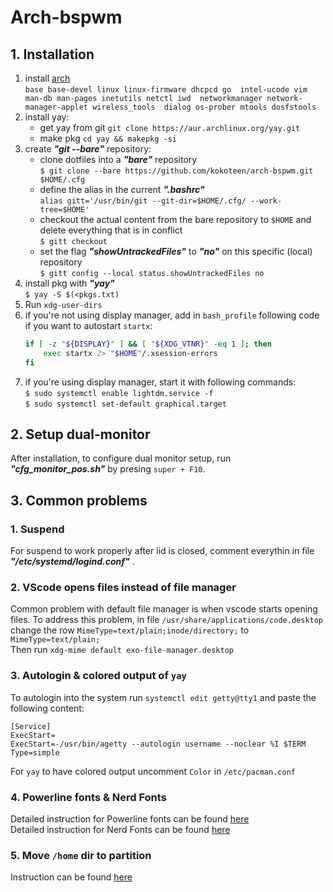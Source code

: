 # Arch-bspwm


## 1. Installation

1. install [arch](https://wiki.archlinux.org/index.php/installation_guide "arch")  
    `base base-devel linux linux-firmware dhcpcd go 
     intel-ucode vim man-db man-pages inetutils netctl iwd 
     networkmanager network-manager-applet wireless_tools 
     dialog os-prober mtools dosfstools`
2. install yay:  
	- get yay from git
	`git clone https://aur.archlinux.org/yay.git `
	- make pkg
	`cd yay && makepkg -si`
3. create ***"git --bare"*** repository:
    - clone dotfiles into a ***"bare"*** repository  
    `$ git clone --bare https://github.com/kokoteen/arch-bspwm.git $HOME/.cfg`
    - define the alias in the current ***".bashrc"***  
    `alias gitt='/usr/bin/git --git-dir=$HOME/.cfg/ --work-tree=$HOME'`
    - checkout the actual content from the bare repository to `$HOME` and delete everything that is in conflict  
    `$ gitt checkout`
    - set the flag ***"showUntrackedFiles"*** to ***"no"*** on this specific (local) repository  
    `$ gitt config --local status.showUntrackedFiles no`
4. install pkg with ***"yay"***  
    `$ yay -S $(<pkgs.txt)`
5.  Run `xdg-user-dirs` 
6. if you're not using display manager, add in `bash_profile` following code if you want to autostart `startx`:   
    ```bash
    if [ -z "${DISPLAY}" ] && [ "${XDG_VTNR}" -eq 1 ]; then
        exec startx 2> "$HOME"/.xsession-errors
    fi
    ```
7. if you're using display manager, start it with following commands:  
`$ sudo systemctl enable lightdm.service -f`  
`$ sudo systemctl set-default graphical.target`



## 2. Setup dual-monitor

After installation, to configure dual monitor setup, run ***"cfg_monitor_pos.sh"***  by presing `super + F10`.

## 3. Common problems

### 1. Suspend
For suspend to work properly after lid is closed, comment everythin in file ***"/etc/systemd/logind.conf"*** .

### 2. VScode opens files instead of file manager
Common problem with default file manager is when vscode starts opening files. To address this problem, in file `/usr/share/applications/code.desktop` change the row `MimeType=text/plain;inode/directory;` to `MimeType=text/plain;`  
Then run `xdg-mime default exo-file-manager.desktop`

### 3. Autologin & colored output of `yay`  
To autologin into the system run `systemctl edit getty@tty1` and paste the following content:  
```
[Service]
ExecStart=
ExecStart=-/usr/bin/agetty --autologin username --noclear %I $TERM
Type=simple
```
For `yay` to have colored output uncomment `Color` in `/etc/pacman.conf`

### 4. Powerline fonts & Nerd Fonts
Detailed instruction for Powerline fonts can be found [here](https://github.com/powerline/fonts.git)  
Detailed instruction for Nerd Fonts can be found [here](https://www.nerdfonts.com/#home)

### 5. Move `/home` dir to partition
Instruction can be found [here](https://help.ubuntu.com/community/Partitioning/Home/Moving)